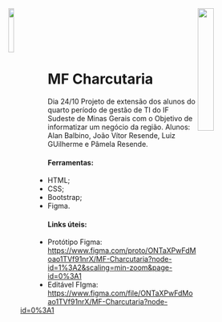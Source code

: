 <img src="https://user-images.githubusercontent.com/78767309/194889739-37beab03-3864-4e31-9fdf-c37da269892b.PNG" width=15% align="left"/>
<img src="http://odin.jf.ifsudestemg.edu.br/sgps/includes/imagens/logo.png" width=25% align="right"/> 

<br>
<br>
<br>
<br>
<br> 

# MF Charcutaria

Dia 24/10
Projeto de extensão dos alunos do quarto período de gestão de TI do IF Sudeste de Minas Gerais com o Objetivo de informatizar um negócio da região.
Alunos: Alan Balbino, João Vítor Resende, Luiz GUilherme e Pâmela Resende.

#### Ferramentas:
- HTML;
- CSS;
- Bootstrap;
- Figma.

#### Links úteis:

- Protótipo Figma: https://www.figma.com/proto/ONTaXPwFdMoao1TVf91nrX/MF-Charcutaria?node-id=1%3A2&scaling=min-zoom&page-id=0%3A1
- Editável FIgma: https://www.figma.com/file/ONTaXPwFdMoao1TVf91nrX/MF-Charcutaria?node-id=0%3A1


